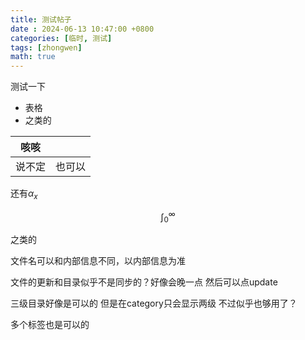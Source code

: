 ```yaml
---
title: 测试帖子
date : 2024-06-13 10:47:00 +0800
categories: [临时, 测试]
tags: [zhongwen]
math: true
---
```


测试一下

- 表格
- 之类的

|咳咳||
|-|-|
|说不定|也可以|

还有$\alpha_x$

$$\int_0^\infty$$

之类的

文件名可以和内部信息不同，以内部信息为准

文件的更新和目录似乎不是同步的？好像会晚一点 然后可以点update

三级目录好像是可以的 但是在category只会显示两级 不过似乎也够用了？

多个标签也是可以的

